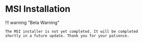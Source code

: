 ﻿# MSI Installation
!!! warning "Beta Warning"

    The MSI installer is not yet completed. It will be completed
    shortly in a future update. Thank you for your patience.
